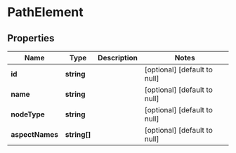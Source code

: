 # PathElement

## Properties
Name | Type | Description | Notes
------------ | ------------- | ------------- | -------------
**id** | **string** |  | [optional] [default to null]
**name** | **string** |  | [optional] [default to null]
**nodeType** | **string** |  | [optional] [default to null]
**aspectNames** | **string[]** |  | [optional] [default to null]


